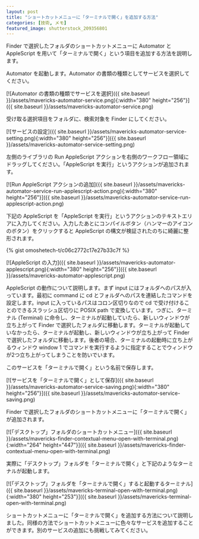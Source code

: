 ```yaml
---
layout: post
title: "ショートカットメニューに「ターミナルで開く」を追加する方法"
categories: [技術, メモ]
featured_image: shutterstock_209356801
---
```

Finder で選択したフォルダのショートカットメニューに Automator と AppleScript を用いて「ターミナルで開く」という項目を追加する方法を説明します。

Automator を起動します。Automator の書類の種類としてサービスを選択してください。

[![Automator の書類の種類でサービスを選択]({{ site.baseurl }}/assets/mavericks-automator-service.png){:width="380" height="256"}]({{ site.baseurl }}/assets/mavericks-automator-service.png)

受け取る選択項目をフォルダに、検索対象を Finder にしてください。

[![サービスの設定]({{ site.baseurl }}/assets/mavericks-automator-service-setting.png){:width="380" height="256"}]({{ site.baseurl }}/assets/mavericks-automator-service-setting.png)

左側のライブラリの Run AppleScript アクションを右側のワークフロー領域にドラッグしてください。「AppleScript を実行」というアクションが追加されます。

[![Run AppleScript アクションの追加]({{ site.baseurl }}/assets/mavericks-automator-service-run-applescript-action.png){:width="380" height="256"}]({{ site.baseurl }}/assets/mavericks-automator-service-run-applescript-action.png)

下記の AppleScript を「AppleScript を実行」というアクションのテキストエリアに入力してください。入力したあとにコンパイルボタン（ハンマーのアイコンのボタン）をクリックすると AppleScript の構文が検証されたのちに綺麗に整形されます。

{% gist omoshetech-t/c06c2772c17e27b33c7f %}

[![AppleScript の入力]({{ site.baseurl }}/assets/mavericks-automator-applescript.png){:width="380" height="256"}]({{ site.baseurl }}/assets/mavericks-automator-applescript.png)

AppleScript の動作について説明します。まず input にはフォルダへのパスが入っています。最初に command に cd とフォルダへのパスを連結したコマンドを設定します。input に入っているパスはコロン区切りなので cd で受け付けることのできるスラッシュ区切りに POSIX path で変換しています。つぎに、ターミナル (Terminal) に命令し、ターミナルが起動していたら、新しいウィンドウが立ち上がって Finder で選択したフォルダに移動します。ターミナルが起動していなかったら、ターミナルが起動し、新しいウィンドウが立ち上がって Finder で選択したフォルダに移動します。後者の場合、ターミナルの起動時に立ち上がるウィンドウ window 1 でコマンドを実行するように指定することでウィンドウが2つ立ち上がってしまうことを防いでいます。

このサービスを「ターミナルで開く」という名前で保存します。

[![サービスを「ターミナルで開く」として保存]({{ site.baseurl }}/assets/mavericks-automator-service-saving.png){:width="380" height="256"}]({{ site.baseurl }}/assets/mavericks-automator-service-saving.png)

Finder で選択したフォルダのショートカットメニューに「ターミナルで開く」が追加されます。

[![「デスクトップ」フォルダのショートカットメニュー]({{ site.baseurl }}/assets/mavericks-finder-contextual-menu-open-with-terminal.png){:width="264" height="447"}]({{ site.baseurl }}/assets/mavericks-finder-contextual-menu-open-with-terminal.png)

実際に「デスクトップ」フォルダを「ターミナルで開く」と下記のようなターミナルが起動します。

[![「デスクトップ」フォルダを「ターミナルで開く」すると起動するターミナル]({{ site.baseurl }}/assets/mavericks-terminal-open-with-terminal.png){:width="380" height="253"}]({{ site.baseurl }}/assets/mavericks-terminal-open-with-terminal.png)

ショートカットメニューに「ターミナルで開く」を追加する方法について説明しました。同様の方法でショートカットメニューに色々なサービスを追加することができます。別のサービスの追加にも挑戦してみてください。

